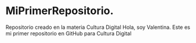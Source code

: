 # MiPrimerRepositorio.
Repositorio creado en la materia Cultura Digital
Hola, soy Valentina. Este es mi primer repositorio en GitHub para Cultura Digital
